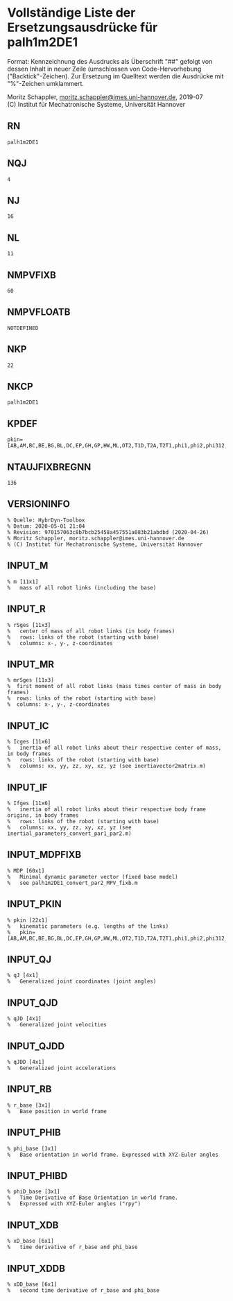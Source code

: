 # Vollständige Liste der Ersetzungsausdrücke für palh1m2DE1
Format: Kennzeichnung des Ausdrucks als Überschrift "##" gefolgt von dessen Inhalt in neuer Zeile (umschlossen von Code-Hervorhebung ("Backtick"-Zeichen).
Zur Ersetzung im Quelltext werden die Ausdrücke mit "%"-Zeichen umklammert.

Moritz Schappler, moritz.schappler@imes.uni-hannover.de, 2019-07  
(C) Institut für Mechatronische Systeme, Universität Hannover

## RN

```
palh1m2DE1
```

## NQJ

```
4
```

## NJ

```
16
```

## NL

```
11
```

## NMPVFIXB

```
60
```

## NMPVFLOATB

```
NOTDEFINED
```

## NKP

```
22
```

## NKCP

```
palh1m2DE1
```

## KPDEF

```
pkin=[AB,AM,BC,BE,BG,BL,DC,EP,GH,GP,HW,ML,OT2,T1D,T2A,T2T1,phi1,phi2,phi312,phi413,phi710,phi711]';
```

## NTAUJFIXBREGNN

```
136
```

## VERSIONINFO

```
% Quelle: HybrDyn-Toolbox
% Datum: 2020-05-01 21:04
% Revision: 970157063c8b7bcb25458a457551a083b21abdbd (2020-04-26)
% Moritz Schappler, moritz.schappler@imes.uni-hannover.de
% (C) Institut für Mechatronische Systeme, Universität Hannover
```

## INPUT_M

```
% m [11x1]
%   mass of all robot links (including the base)
```

## INPUT_R

```
% rSges [11x3]
%   center of mass of all robot links (in body frames)
%   rows: links of the robot (starting with base)
%   columns: x-, y-, z-coordinates
```

## INPUT_MR

```
% mrSges [11x3]
%  first moment of all robot links (mass times center of mass in body frames)
%  rows: links of the robot (starting with base)
%  columns: x-, y-, z-coordinates
```

## INPUT_IC

```
% Icges [11x6]
%   inertia of all robot links about their respective center of mass, in body frames
%   rows: links of the robot (starting with base)
%   columns: xx, yy, zz, xy, xz, yz (see inertiavector2matrix.m)
```

## INPUT_IF

```
% Ifges [11x6]
%   inertia of all robot links about their respective body frame origins, in body frames
%   rows: links of the robot (starting with base)
%   columns: xx, yy, zz, xy, xz, yz (see inertial_parameters_convert_par1_par2.m)
```

## INPUT_MDPFIXB

```
% MDP [60x1]
%   Minimal dynamic parameter vector (fixed base model)
%   see palh1m2DE1_convert_par2_MPV_fixb.m
```

## INPUT_PKIN

```
% pkin [22x1]
%   kinematic parameters (e.g. lengths of the links)
%   pkin=[AB,AM,BC,BE,BG,BL,DC,EP,GH,GP,HW,ML,OT2,T1D,T2A,T2T1,phi1,phi2,phi312,phi413,phi710,phi711]';
```

## INPUT_QJ

```
% qJ [4x1]
%   Generalized joint coordinates (joint angles)
```

## INPUT_QJD

```
% qJD [4x1]
%   Generalized joint velocities
```

## INPUT_QJDD

```
% qJDD [4x1]
%   Generalized joint accelerations
```

## INPUT_RB

```
% r_base [3x1]
%   Base position in world frame
```

## INPUT_PHIB

```
% phi_base [3x1]
%   Base orientation in world frame. Expressed with XYZ-Euler angles
```

## INPUT_PHIBD

```
% phiD_base [3x1]
%   Time Derivative of Base Orientation in world frame.
%   Expressed with XYZ-Euler angles ("rpy")
```

## INPUT_XDB

```
% xD_base [6x1]
%   time derivative of r_base and phi_base
```

## INPUT_XDDB

```
% xDD_base [6x1]
%   second time derivative of r_base and phi_base
```

